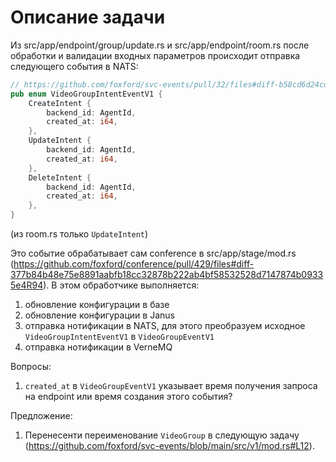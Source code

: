 # Описание задачи

Из src/app/endpoint/group/update.rs и src/app/endpoint/room.rs после обработки и валидации входных параметров
происходит отправка следующего события в NATS:

```rust
// https://github.com/foxford/svc-events/pull/32/files#diff-b58cd6d24cdb79985643dea3040c80f136156eb27abea76384ac3bc8e2cea7d7R60
pub enum VideoGroupIntentEventV1 {
    CreateIntent {
        backend_id: AgentId,
        created_at: i64,
    },  
    UpdateIntent {
        backend_id: AgentId,
        created_at: i64,
    },  
    DeleteIntent {
        backend_id: AgentId,
        created_at: i64,
    },  
}
```
(из room.rs только `UpdateIntent`)

Это событие обрабатывает сам conference в src/app/stage/mod.rs (https://github.com/foxford/conference/pull/429/files#diff-377b84b48e75e8891aabfb18cc32878b222ab4bf58532528d7147874b09335e4R94).
В этом обработчике выполняется:
1. обновление конфигурации в базе
2. обновление конфигурации в Janus
3. отправка нотификации в NATS, для этого преобразуем исходное `VideoGroupIntentEventV1` в `VideoGroupEventV1`
4. отправка нотификации в VerneMQ


Вопросы:
1. `created_at` в `VideoGroupEventV1` указывает время получения запроса на endpoint или время создания этого события?

Предложение:
1. Перенесенти переименование `VideoGroup` в следующую задачу (https://github.com/foxford/svc-events/blob/main/src/v1/mod.rs#L12).